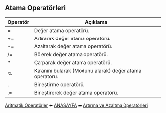 ## Atama Operatörleri

| Operatör | Açıklama |
| ---- | ---- |
| \= | Değer atama operatörü.|
| \+= | Artırarak değer atama operatörü. |
| \-= | Azaltarak değer atama operatörü. |
| \/= | Bölerek değer atama operatörü. |
| \* | Çarparak değer atama operatörü.|
| \% | Kalanını bularak (Modunu alarak) değer atama operatörü.|
| \. | Birleştirme operatörü.|
| \.= | Birleştirerek değer atama operatörü.|



[Aritmatik Operatörler](Ubuntu-Php/blob/master/notlar/aritmatik.md) :arrow_left: [ANASAYFA](Ubuntu-Php) :arrow_right: [Artırma ve Azaltma Operatörleri](Ubuntu-Php/blob/master/notlar/artirma_azaltma.md)
